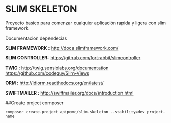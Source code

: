 SLIM SKELETON
=============

Proyecto basico para comenzar cualquier aplicación rapida y ligera con slim framework.

Documentacion dependecias

**SLIM FRAMEWORK :**  http://docs.slimframework.com/

**SLIM CONTROLLER:**  https://github.com/fortrabbit/slimcontroller

**TWIG :**  http://twig.sensiolabs.org/documentation
			https://github.com/codeguy/Slim-Views

**ORM :**  http://idiorm.readthedocs.org/en/latest/

**SWIFTMAILER :** http://swiftmailer.org/docs/introduction.html


##Create project composer

`composer create-project apipemc/slim-skeleton --stability=dev project-name`
